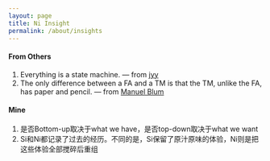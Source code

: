 ```yaml
---
layout: page
title: Ni Insight
permalink: /about/insights
---
```


#### From Others

1. Everything is a state machine. — from [jyy](https://jyywiki.cn)
2. The only difference between a FA and a TM is that the TM, unlike the FA, has paper and pencil. — from [Manuel Blum](https://www.cs.cmu.edu/~mblum/research/pdf/grad.html)

#### Mine

1. 是否Bottom-up取决于what we have，是否top-down取决于what we want
2. Si和Ni都记录了过去的经历。不同的是，Si保留了原汁原味的体验，Ni则是把这些体验全部搅碎后重组